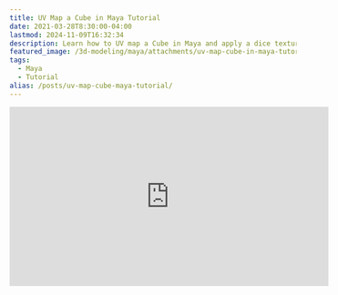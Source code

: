 ```yaml
---
title: UV Map a Cube in Maya Tutorial
date: 2021-03-28T8:30:00-04:00
lastmod: 2024-11-09T16:32:34
description: Learn how to UV map a Cube in Maya and apply a dice texture
featured_image: /3d-modeling/maya/attachments/uv-map-cube-in-maya-tutorial.jpg
tags:
  - Maya
  - Tutorial
alias: /posts/uv-map-cube-maya-tutorial/
---
```


<div class="iframe-16-9-container">
<iframe class="youTubeIframe" width="560" height="315" src="https://www.youtube.com/embed/BFf4L5vDR84?rel=0" title="YouTube video player" frameborder="0" allow="accelerometer; autoplay; clipboard-write; encrypted-media; gyroscope; picture-in-picture; web-share" allowfullscreen></iframe>
</div>
